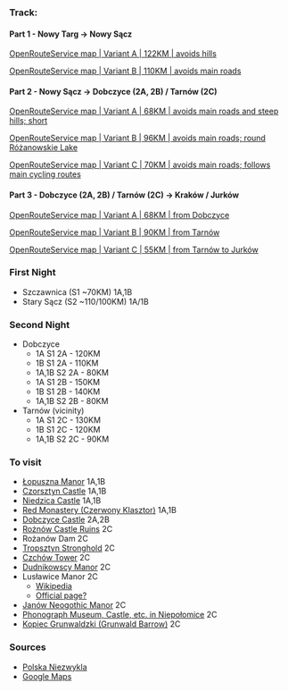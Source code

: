 ### Track:
#### Part 1 - Nowy Targ -> Nowy Sącz
[OpenRouteService map | Variant A | 122KM | avoids hills](https://maps.openrouteservice.org/directions?n1=49.447147&n2=20.376892&n3=11&a=49.473534,20.015717,49.462825,20.030994,49.47366,20.03859,49.486639,20.049019,49.465056,20.219135,49.453619,20.230465,49.44151,20.242825,49.429063,20.285397,49.426077,20.306296,49.412202,20.320415,49.411699,20.348053,49.435203,20.322304,49.409856,20.350285,49.405109,20.335865,49.404048,20.367451,49.40698,20.369682,49.392206,20.383029,49.393742,20.388522,49.404226,20.416401,49.516349,20.415387,49.549939,20.41646,49.557178,20.593443,49.582393,20.63653,49.584167,20.63933,49.609333,20.676742,49.621811,20.68864,49.625029,20.691333&b=1a&c=0&k1=en-US&k2=km&s)

[OpenRouteService map | Variant B | 110KM | avoids main roads](https://maps.openrouteservice.org/directions?n1=49.487754&n2=20.488815&n3=11&a=49.473534,20.015717,49.462825,20.030994,49.47366,20.03859,49.486639,20.049019,49.465056,20.219135,49.453619,20.230465,49.44151,20.242825,49.429063,20.285397,49.426077,20.306296,49.412202,20.320415,49.411699,20.348053,49.435203,20.322304,49.409856,20.350285,49.405109,20.335865,49.404048,20.367451,49.40698,20.369682,49.392206,20.383029,49.393742,20.388522,49.404226,20.416401,49.557178,20.593443,49.582393,20.63653,49.584167,20.63933,49.609333,20.676742,49.621811,20.68864,49.625029,20.691333&b=1a&c=0&k1=en-US&k2=km&s)

#### Part 2 - Nowy Sącz -> Dobczyce (2A, 2B) / Tarnów (2C)
[OpenRouteService map | Variant A | 68KM | avoids main roads and steep hills; short](https://maps.openrouteservice.org/directions?n1=49.68318&n2=20.455856&n3=11&a=49.625029,20.691333,49.669378,20.576749,49.709398,20.420043,49.750107,20.352001,49.761073,20.360863,49.769984,20.36067,49.780128,20.330973,49.832225,20.20772,49.848222,20.214157,49.854089,20.177765,49.858183,20.146608,49.864546,20.1194,49.87691,20.085969&b=1a&c=0&k1=en-US&k2=km)

[OpenRouteService map | Variant B | 96KM | avoids main roads; round Różanowskie Lake](https://maps.openrouteservice.org/directions?n1=49.694729&n2=20.502548&n3=11&a=49.625029,20.691333,49.678903,20.733433,49.767351,20.686483,49.79074,20.712018,49.807361,20.415945,49.79955,20.372086,49.834273,20.202827,49.854476,20.177464,49.857907,20.145836,49.865044,20.113606,49.877062,20.085744&b=1a&c=0&k1=en-US&k2=km)

[OpenRouteService map | Variant C | 70KM | avoids main roads; follows main cycling routes](https://maps.openrouteservice.org/directions?n1=49.863218&n2=20.899429&n3=11&a=49.625029,20.691333,49.678903,20.733433,49.767351,20.686483,49.79074,20.712018,49.944855,20.876148,49.986552,20.86853&b=1a&c=0&k1=en-US&k2=km)

#### Part 3 - Dobczyce (2A, 2B) / Tarnów (2C) -> Kraków / Jurków
[OpenRouteService map | Variant A | 68KM | from Dobczyce](https://maps.openrouteservice.org/directions?n1=49.929124&n2=20.243683&n3=11&a=49.877062,20.085744,49.982937,20.059812,50.017012,20.032443,50.068055,19.945185&b=1a&c=0&k1=en-US&k2=km)

[OpenRouteService map | Variant B | 90KM | from Tarnów](https://maps.openrouteservice.org/directions?n1=50.029358&n2=20.405731&n3=11&a=49.986552,20.86853,50.02383,20.232053,50.052179,20.179825,50.069756,20.106611,50.063806,20.091333,50.062924,20.05065,50.068055,19.945185&b=1a&c=0&k1=en-US&k2=km)

[OpenRouteService map | Variant C | 55KM | from Tarnów to Jurków](https://maps.openrouteservice.org/directions?n1=50.095917&n2=20.964661&n3=10&a=49.986552,20.86853,50.358091,20.641658&b=1a&c=0&k1=en-US&k2=km)
### First Night
- Szczawnica (S1 ~70KM) 1A,1B
- Stary Sącz (S2 ~110/100KM) 1A/1B

### Second Night
- Dobczyce
    - 1A S1 2A - 120KM
    - 1B S1 2A - 110KM
    - 1A,1B S2 2A - 80KM
    - 1A S1 2B - 150KM
    - 1B S1 2B - 140KM
    - 1A,1B S2 2B - 80KM
- Tarnów (vicinity)
    - 1A S1 2C - 130KM
    - 1B S1 2C - 120KM
    - 1A,1B S2 2C - 90KM

### To visit
- [Łopuszna Manor](http://archiwalna.muzeumtatrzanskie.pl/?strona,menu,pol,glowna,1393,0,1394,ant.html) 1A,1B
- [Czorsztyn Castle](http://www.zamekwczorsztynie.pl/) 1A,1B
- [Niedzica Castle](https://zamekniedzica.pl/) 1A,1B
- [Red Monastery (Czerwony Klasztor)](http://www.muzeumcervenyklastor.sk/) 1A,1B
- [Dobczyce Castle](http://zamek.dobczyce.pl/) 2A,2B
- [Rożnów Castle Ruins](https://pl.wikipedia.org/wiki/Zamek_w_Ro%C5%BCnowie) 2C
- Rożanów Dam 2C
- [Tropsztyn Stronghold](https://pl.wikipedia.org/wiki/Zamek_Tropsztyn) 2C
- [Czchów Tower](https://pl.wikipedia.org/wiki/Zamek_w_Czchowie) 2C
- [Dudnikowscy Manor](http://malopolska.przyjedztu.pl/Dwor-Dunikowskich---Stroze_f_14_ido_3387) 2C
- Lusławice Manor 2C
    - [Wikipedia](https://pl.wikipedia.org/wiki/Lus%C5%82awice_(wojew%C3%B3dztwo_ma%C5%82opolskie))
    - [Official page?](https://penderecki-center.pl/o-nas)
- [Janów Neogothic Manor](http://www.parki.org.pl/parki-dworskie-i-przypalacowe/kompleks-parkowo---palacowy-w-janowicach_) 2C
- [Phonograph Museum, Castle, etc. in Niepołomice](http://www.muzeum.niepolomice.pl/index.php/muzeum-fonografii) 2C
- [Kopiec Grunwaldzki (Grunwald Barrow)](https://pl.wikipedia.org/wiki/Kopiec_Grunwaldzki_w_Niepo%C5%82omicach) 2C

### Sources
- [Polska Niezwykla](http://mapa.polskaniezwykla.pl/)
- [Google Maps](https://maps.google.com)